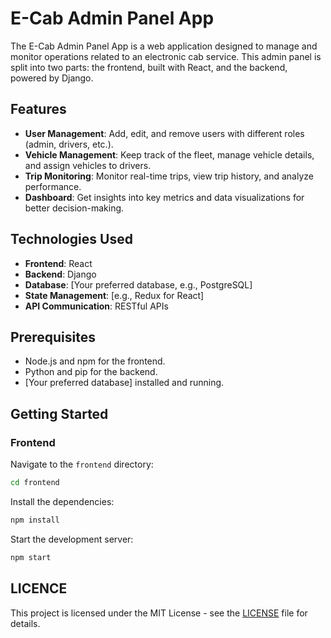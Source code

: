 # E-Cab Admin Panel App

The E-Cab Admin Panel App is a web application designed to manage and monitor operations related to an electronic cab service. This admin panel is split into two parts: the frontend, built with React, and the backend, powered by Django.

## Features

- **User Management**: Add, edit, and remove users with different roles (admin, drivers, etc.).
- **Vehicle Management**: Keep track of the fleet, manage vehicle details, and assign vehicles to drivers.
- **Trip Monitoring**: Monitor real-time trips, view trip history, and analyze performance.
- **Dashboard**: Get insights into key metrics and data visualizations for better decision-making.

## Technologies Used

- **Frontend**: React
- **Backend**: Django
- **Database**: [Your preferred database, e.g., PostgreSQL]
- **State Management**: [e.g., Redux for React]
- **API Communication**: RESTful APIs

## Prerequisites

- Node.js and npm for the frontend.
- Python and pip for the backend.
- [Your preferred database] installed and running.

## Getting Started

### Frontend

Navigate to the `frontend` directory:

```bash
cd frontend
```

Install the dependencies:

```bash
npm install
```

Start the development server:

```bash
npm start
```

## LICENCE

This project is licensed under the MIT License - see the [LICENSE](LICENSE) file for details.
